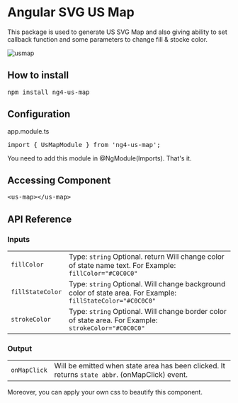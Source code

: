 # Angular SVG US Map

This package is used to generate US SVG Map and also giving ability to set callback function and some parameters to change fill & stocke color.

![usmap](https://user-images.githubusercontent.com/17896904/28911043-c754c656-784c-11e7-9f2a-47f7304b6811.png)

## How to install

<pre>npm install ng4-us-map</pre>

## Configuration

app.module.ts

<pre>import { UsMapModule } from 'ng4-us-map';</pre>

You need to add this module in @NgModule(Imports). That's it.

## Accessing Component

<pre>&lt;us-map&gt;&lt;/us-map&gt;</pre>

## API Reference

### Inputs

|||
|-|-|
| `fillColor`      | Type: `string` Optional.  return Will change color of state name text. For Example: `fillColor="#C0C0C0"`       |
| `fillStateColor` | Type: `string` Optional. Will change background color of state area. For Example: `fillStateColor="#C0C0C0"` |
| `strokeColor`    | Type: `string` Optional. Will change border color of state area. For Example: `strokeColor="#C0C0C0"`     |

### Output
|||
|-|-|
| `onMapClick` | Will be emitted when state area has been clicked. It returns `state abbr`. (onMapClick) event. |

Moreover, you can apply your own css to beautify this component.
